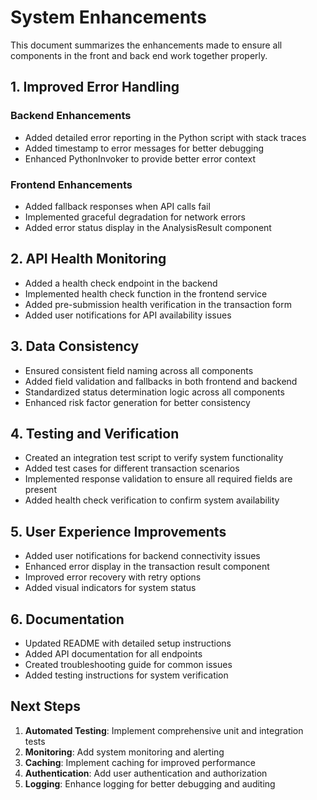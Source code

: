 # System Enhancements

This document summarizes the enhancements made to ensure all components in the front and back end work together properly.

## 1. Improved Error Handling

### Backend Enhancements
- Added detailed error reporting in the Python script with stack traces
- Added timestamp to error messages for better debugging
- Enhanced PythonInvoker to provide better error context

### Frontend Enhancements
- Added fallback responses when API calls fail
- Implemented graceful degradation for network errors
- Added error status display in the AnalysisResult component

## 2. API Health Monitoring

- Added a health check endpoint in the backend
- Implemented health check function in the frontend service
- Added pre-submission health verification in the transaction form
- Added user notifications for API availability issues

## 3. Data Consistency

- Ensured consistent field naming across all components
- Added field validation and fallbacks in both frontend and backend
- Standardized status determination logic across all components
- Enhanced risk factor generation for better consistency

## 4. Testing and Verification

- Created an integration test script to verify system functionality
- Added test cases for different transaction scenarios
- Implemented response validation to ensure all required fields are present
- Added health check verification to confirm system availability

## 5. User Experience Improvements

- Added user notifications for backend connectivity issues
- Enhanced error display in the transaction result component
- Improved error recovery with retry options
- Added visual indicators for system status

## 6. Documentation

- Updated README with detailed setup instructions
- Added API documentation for all endpoints
- Created troubleshooting guide for common issues
- Added testing instructions for system verification

## Next Steps

1. **Automated Testing**: Implement comprehensive unit and integration tests
2. **Monitoring**: Add system monitoring and alerting
3. **Caching**: Implement caching for improved performance
4. **Authentication**: Add user authentication and authorization
5. **Logging**: Enhance logging for better debugging and auditing